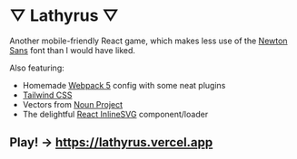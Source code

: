 # ▽ Lathyrus ▽

Another mobile-friendly React game, which makes less use of the [Newton Sans](https://webapp1.dlib.indiana.edu/newton/reference/font.do) font than I would have liked.

Also featuring:

- Homemade [Webpack 5](https://webpack.js.org/) config with some neat plugins
- [Tailwind CSS](https://tailwindcss.com/)
- Vectors from [Noun Project](https://thenounproject.com/)
- The delightful [React InlineSVG](https://github.com/gilbarbara/react-inlinesvg) component/loader

## Play! → https://lathyrus.vercel.app

